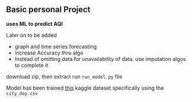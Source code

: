 ## Basic personal Project

**uses ML to predict AQI** 

Later on to be added
- graph and time series forecasting
- increase Accuracy thru algo
- Instead of omitting data for unavailability of data. use imputation algos to complete it

download zip, then extract
run ```run_model.py``` file


Model has been trained [this](https://www.kaggle.com/datasets/rohanrao/air-quality-data-in-india) kaggle dataset specifically using the ```city_day.csv``` 
